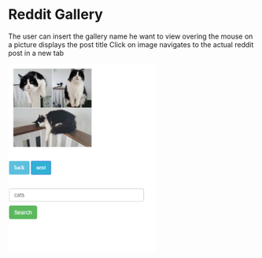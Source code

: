 # Reddit Gallery

The user can insert the gallery name he want to view
overing the mouse on a picture displays the post title
Click on image navigates to the actual reddit post in a new tab

<img src="/images/Capture.png" width="300"/>